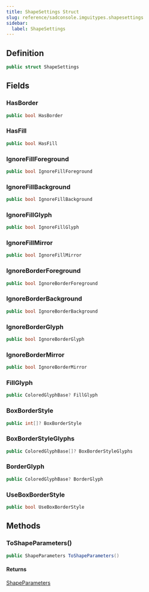 ```yaml
---
title: ShapeSettings Struct
slug: reference/sadconsole.imguitypes.shapesettings
sidebar:
  label: ShapeSettings
---
```

## Definition

```csharp title="C#"
public struct ShapeSettings
```


## Fields

### HasBorder

```csharp title="C#"
public bool HasBorder
```

### HasFill

```csharp title="C#"
public bool HasFill
```

### IgnoreFillForeground

```csharp title="C#"
public bool IgnoreFillForeground
```

### IgnoreFillBackground

```csharp title="C#"
public bool IgnoreFillBackground
```

### IgnoreFillGlyph

```csharp title="C#"
public bool IgnoreFillGlyph
```

### IgnoreFillMirror

```csharp title="C#"
public bool IgnoreFillMirror
```

### IgnoreBorderForeground

```csharp title="C#"
public bool IgnoreBorderForeground
```

### IgnoreBorderBackground

```csharp title="C#"
public bool IgnoreBorderBackground
```

### IgnoreBorderGlyph

```csharp title="C#"
public bool IgnoreBorderGlyph
```

### IgnoreBorderMirror

```csharp title="C#"
public bool IgnoreBorderMirror
```

### FillGlyph

```csharp title="C#"
public ColoredGlyphBase? FillGlyph
```

### BoxBorderStyle

```csharp title="C#"
public int[]? BoxBorderStyle
```

### BoxBorderStyleGlyphs

```csharp title="C#"
public ColoredGlyphBase[]? BoxBorderStyleGlyphs
```

### BorderGlyph

```csharp title="C#"
public ColoredGlyphBase? BorderGlyph
```

### UseBoxBorderStyle

```csharp title="C#"
public bool UseBoxBorderStyle
```

## Methods

### ToShapeParameters()

```csharp title="C#"
public ShapeParameters ToShapeParameters()
```

#### Returns

[ShapeParameters](../sadconsole.shapeparameters/)
